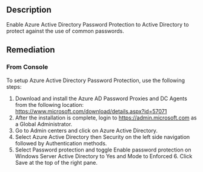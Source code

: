 ## Description

Enable Azure Active Directory Password Protection to Active Directory to protect against the use of common passwords.

## Remediation

### From Console

To setup Azure Active Directory Password Protection, use the following steps:

1. Download and install the Azure AD Password Proxies and DC Agents from the following location: https://www.microsoft.com/download/details.aspx?id=57071
2. After the installation is complete, login to https://admin.microsoft.com as a Global Administrator.
3. Go to Admin centers and click on Azure Active Directory.
4. Select Azure Active Directory then Security on the left side navigation followed
   by Authentication methods.
5. Select Password protection and toggle Enable password protection on Windows
   Server Active Directory to Yes and Mode to Enforced 6. Click Save at the top of the right pane.
